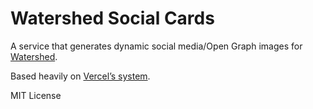 # Watershed Social Cards

A service that generates dynamic social media/Open Graph images for [Watershed](https://watershed.com/).

Based heavily on [Vercel’s system](https://vercel.com/blog/social-og-image-cards-as-a-service).

MIT License
